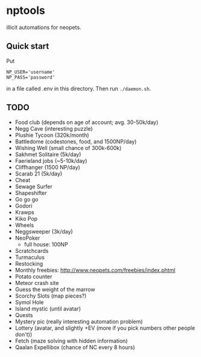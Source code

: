 # nptools

illicit automations for neopets.

## Quick start

Put

```
NP_USER='username'
NP_PASS='password'
```

in a file called .env in this directory. Then run `./daemon.sh`.

## TODO

- Food club (depends on age of account; avg. 30-50k/day)
- Negg Cave (interesting puzzle)
- Plushie Tycoon (320k/month)
- Battledome (codestones, food, and 1500NP/day)
- Wishing Well (small chance of 300k-600k)
- Sakhmet Solitaire (5k/day)
- Faerieland jobs (~5-10k/day)
- Cliffhanger (1500 NP/day)
- Scarab 21 (5k/day)
- Cheat
- Sewage Surfer
- Shapeshifter
- Go go go
- Godori
- Krawps
- Kiko Pop
- Wheels
- Neggsweeper (3k/day)
- NeoPoker
  - full house: 100NP
- Scratchcards
- Turmaculus
- Restocking
- Monthly freebies: http://www.neopets.com/freebies/index.phtml
- Potato counter
- Meteor crash site
- Guess the weight of the marrow
- Scorchy Slots (map pieces?)
- Symol Hole
- Island mystic (until avatar)
- Quests
- Mystery pic (really interesting automation problem)
- Lottery (avatar, and slightly +EV (more if you pick numbers other people don't))
- Fetch (maze solving with hidden information)
- Qaalan Expellibox (chance of NC every 8 hours)
